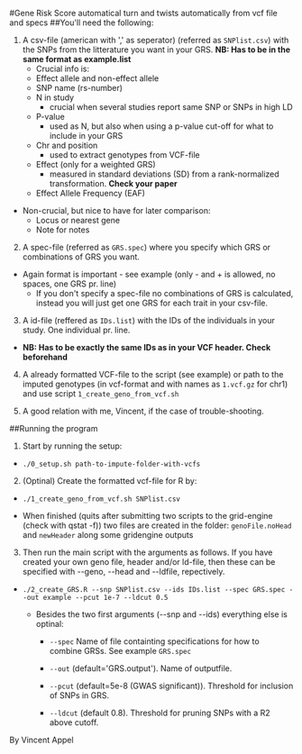 #Gene Risk Score automatical turn and twists automatically from vcf file and specs
##You'll need the following:
1. A csv-file (american with ',' as seperator) (referred as `SNPlist.csv`) with the SNPs from the litterature you want in your GRS. **NB: Has to be in the same format as example.list**
    * Crucial info is: 
    * Effect allele and non-effect allele
    * SNP name (rs-number)
    * N in study 
      * crucial when several studies report same SNP or SNPs in high LD
    * P-value 
      * used as N, but also when using a p-value cut-off for what to include in your GRS
    * Chr and position
      * used to extract genotypes from VCF-file
    * Effect (only for a weighted GRS)
      * measured in standard deviations (SD) from a rank-normalized transformation. **Check your paper**
    * Effect Allele Frequency (EAF)

  * Non-crucial, but nice to have for later comparison:
    * Locus or nearest gene
    * Note for notes

2. A spec-file (referred as `GRS.spec`) where you specify which GRS or combinations of GRS you want. 
  * Again format is important - see example (only - and + is allowed, no spaces, one GRS pr. line)
    * If you don't specify a spec-file no combinations of GRS is calculated, instead you will just get one GRS for each trait in your csv-file.

3. A id-file (reffered as `IDs.list`) with the IDs of the individuals in your study. One individual pr. line. 
  * **NB: Has to be exactly the same IDs as in your VCF header. Check beforehand**

4. A already formatted VCF-file to the script (see example) or path to the imputed genotypes (in vcf-format and with names as `1.vcf.gz` for chr1) and use script
`1_create_geno_from_vcf.sh`

5. A good relation with me, Vincent, if the case of trouble-shooting.

##Running the program

1. Start by running the setup:

  * `./0_setup.sh path-to-impute-folder-with-vcfs`

2. (Optinal) Create the formatted vcf-file for R by:

  * `./1_create_geno_from_vcf.sh SNPlist.csv`

  * When finished (quits after submitting two scripts to the grid-engine (check with qstat -f)) two files are created in the folder: `genoFile.noHead` and `newHeader` along some gridengine outputs

3. Then run the main script with the arguments as follows. If you have created your own geno file, header and/or ld-file, then these can be specified with --geno, --head and --ldfile, repectively.

  * `./2_create_GRS.R --snp SNPlist.csv --ids IDs.list --spec GRS.spec --out example --pcut 1e-7 --ldcut 0.5`

    * Besides the two first arguments (--snp and --ids) everything else is optinal:
    
      * `--spec` Name of file containting specifications for how to combine GRSs. See example `GRS.spec`

      * `--out` (default='GRS.output'). Name of outputfile.

      * `--pcut` (default=5e-8 (GWAS significant)). Threshold for inclusion of SNPs in GRS.

      * `--ldcut` (default 0.8). Threshold for pruning SNPs with a R2 above cutoff.

By Vincent Appel
